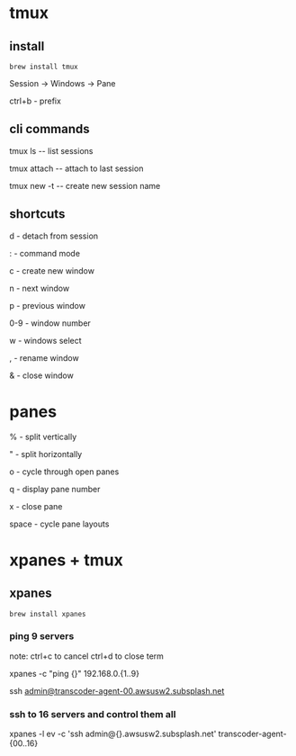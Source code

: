 
# tmux 

## install

```brew install tmux```

Session -> Windows -> Pane

ctrl+b  - prefix

## cli commands

tmux ls		-- list sessions

tmux attach	-- attach to last session

tmux new -t <name> -- create new session name

## shortcuts

<prefix> d - detach from session

<prefix> : - command mode

<prefix> c - create new window 

<prefix> n - next window

<prefix> p - previous window

<prefix> 0-9 - window number

<prefix> w - windows select

<prefix> , - rename window

<prefix> & - close window   

# panes

<prefix> % - split vertically

<prefix> " - split horizontally

<prefix> o - cycle through open panes

<prefix> q - display pane number

<prefix> x - close pane

<prefix> space - cycle pane layouts


# xpanes + tmux

## xpanes

```brew install xpanes```

### ping 9 servers

note: ctrl+c to cancel ctrl+d to close term 

xpanes -c "ping {}" 192.168.0.{1..9}


ssh admin@transcoder-agent-00.awsusw2.subsplash.net

### ssh to 16 servers and control them all

xpanes -l ev -c 'ssh admin@{}.awsusw2.subsplash.net' transcoder-agent-{00..16}










